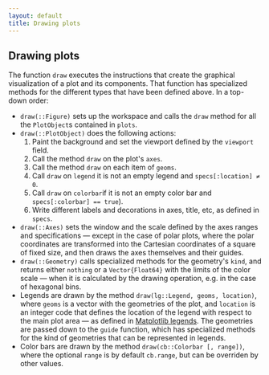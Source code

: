 ```yaml
---
layout: default
title: Drawing plots
---
```

## Drawing plots

The function `draw` executes the instructions that create the graphical visualization of a plot and its components. That function has specialized methods for the different types that have been defined above. In a top-down order:

* `draw(::Figure)` sets up the workspace and calls the `draw` method for all the `PlotObject`s  contained in `plots`.
* `draw(::PlotObject)` does the following actions:
    1. Paint the background and set the viewport defined by the `viewport` field.
    2. Call the method `draw` on the plot's `axes`.
    3. Call the method `draw` on each item of `geoms`.
    4. Call `draw` on `legend` it is not an empty legend and `specs[:location] ≠ 0`.
    5. Call `draw` on `colorbar`if it is not an empty color bar and `specs[:colorbar] == true`).
    6. Write different labels and decorations in axes, title, etc, as defined in `specs`.
* `draw(::Axes)` sets the window and the scale defined by the axes ranges and specifications &mdash; except in the case of polar plots, where the polar coordinates are transformed into the Cartesian coordinates of a square of fixed size, and then draws the axes themselves and their guides.
* `draw(::Geometry)` calls specialized methods for the geometry's `kind`, and returns either `nothing` or a `Vector{Float64}` with the limits of the color scale &mdash; when it is calculated by the drawing operation, e.g. in the case of hexagonal bins.
* Legends are drawn by the method `draw(lg::Legend, geoms, location)`, where `geoms` is a vector with the geometries of the plot, and `location` is an integer code that defines the location of the legend with respect to the main plot area &mdash; as defined in [Matplotlib legends](https://matplotlib.org/3.1.1/api/_as_gen/matplotlib.pyplot.legend.html). The geometries are passed down to the `guide` function, which has specialized methods for the kind of geometries that can be represented in legends.
* Color bars are drawn by the method `draw(cb::Colorbar [, range])`,
where the optional `range` is by default `cb.range`, but can be overriden by
other values.
